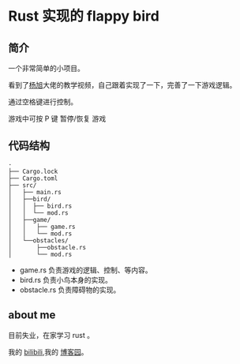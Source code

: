 # Rust 实现的 flappy bird

## 简介
一个非常简单的小项目。

看到了[杨旭](https://www.bilibili.com/video/BV1vM411J74S)大佬的教学视频，自己跟着实现了一下，完善了一下游戏逻辑。

通过空格键进行控制。

游戏中可按 P 键 暂停/恢复 游戏

## 代码结构
```
·
├── Cargo.lock
├── Cargo.toml
├── src/
│   ├── main.rs
│   ├──bird/
│   │  ├── bird.rs
│   │  └── mod.rs
│   ├──game/
│   │   ├── game.rs
│   │   └── mod.rs
│   └──obstacles/
│       ├──obstacle.rs
│       └── mod.rs
```
- game.rs 负责游戏的逻辑、控制、等内容。
- bird.rs 负责小鸟本身的实现。
- obstacle.rs 负责障碍物的实现。

## about me 
目前失业，在家学习 rust 。

我的 [bilibili](https://space.bilibili.com/259260787),我的 [博客园](https://www.cnblogs.com/SantiagoZhang/)。
